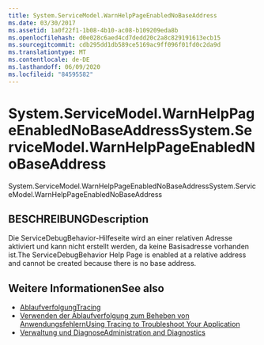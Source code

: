 ```yaml
---
title: System.ServiceModel.WarnHelpPageEnabledNoBaseAddress
ms.date: 03/30/2017
ms.assetid: 1a0f22f1-1b08-4b10-ac08-b109209eda8b
ms.openlocfilehash: d0e028c6aed4cd7dedd20c2a8c829191613ecb15
ms.sourcegitcommit: cdb295dd1db589ce5169ac9ff096f01fd0c2da9d
ms.translationtype: MT
ms.contentlocale: de-DE
ms.lasthandoff: 06/09/2020
ms.locfileid: "84595582"
---
```

# <a name="systemservicemodelwarnhelppageenablednobaseaddress"></a><span data-ttu-id="0c085-102">System.ServiceModel.WarnHelpPageEnabledNoBaseAddress</span><span class="sxs-lookup"><span data-stu-id="0c085-102">System.ServiceModel.WarnHelpPageEnabledNoBaseAddress</span></span>
<span data-ttu-id="0c085-103">System.ServiceModel.WarnHelpPageEnabledNoBaseAddress</span><span class="sxs-lookup"><span data-stu-id="0c085-103">System.ServiceModel.WarnHelpPageEnabledNoBaseAddress</span></span>  
  
## <a name="description"></a><span data-ttu-id="0c085-104">BESCHREIBUNG</span><span class="sxs-lookup"><span data-stu-id="0c085-104">Description</span></span>  
 <span data-ttu-id="0c085-105">Die ServiceDebugBehavior-Hilfeseite wird an einer relativen Adresse aktiviert und kann nicht erstellt werden, da keine Basisadresse vorhanden ist.</span><span class="sxs-lookup"><span data-stu-id="0c085-105">The ServiceDebugBehavior Help Page is enabled at a relative address and cannot be created because there is no base address.</span></span>  
  
## <a name="see-also"></a><span data-ttu-id="0c085-106">Weitere Informationen</span><span class="sxs-lookup"><span data-stu-id="0c085-106">See also</span></span>

- [<span data-ttu-id="0c085-107">Ablaufverfolgung</span><span class="sxs-lookup"><span data-stu-id="0c085-107">Tracing</span></span>](index.md)
- [<span data-ttu-id="0c085-108">Verwenden der Ablaufverfolgung zum Beheben von Anwendungsfehlern</span><span class="sxs-lookup"><span data-stu-id="0c085-108">Using Tracing to Troubleshoot Your Application</span></span>](using-tracing-to-troubleshoot-your-application.md)
- [<span data-ttu-id="0c085-109">Verwaltung und Diagnose</span><span class="sxs-lookup"><span data-stu-id="0c085-109">Administration and Diagnostics</span></span>](../index.md)
